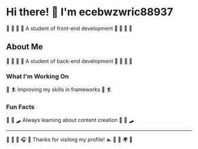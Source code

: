 # Hi there! 👋 I'm ecebwzwric88937

🎣 🏑 🎷 🥊 A student of front-end development 🎣 🏑 🎷 🥊

## About Me
🎱 🥁 🛶 🥋 A student of back-end development 🎱 🥁 🛶 🥋

### What I'm Working On
🏸 🏄 Improving my skills in frameworks 🏸 🏄

### Fun Facts
🥁 🎪 🛹 Always learning about content creation 🥁 🎪 🛹

---
🏏 🎳 🏓 🎧 🥊 Thanks for visiting my profile! 🏊 🎳 🥊 🌍 🥋
